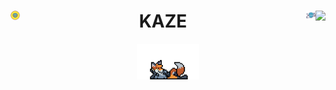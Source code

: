 <div>
  <a href="https://github.com/kaze-k/kaze-k"><img align="right" src="https://github-readme-stats.vercel.app/api?username=kaze-k&show_icons=true&theme=panda&include_all_commits=true" /></a>
  <h1 align="center">
    <img width="3%" align="left" src="./img/header-left.svg">
    KAZE
    <img width="3%" align="right" src="./img/header-right.svg">
  </h1>
  <div align="center">
    <img width="20%" src="./img/anime-2.gif">
  </div>
</div>
